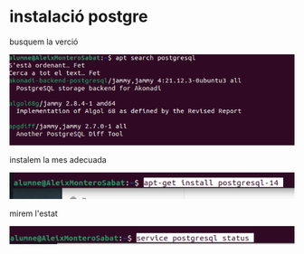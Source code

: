 # instalació postgre

busquem la verció

![captura 1](https://raw.githubusercontent.com/AleixMS5/bases-de-dades/main/captura1.png)

instalem la mes adecuada 

![captura 1](https://raw.githubusercontent.com/AleixMS5/bases-de-dades/main/Selecció_001.png)

mirem l'estat

![captura 1](https://raw.githubusercontent.com/AleixMS5/bases-de-dades/main/Selecció_002.png)
